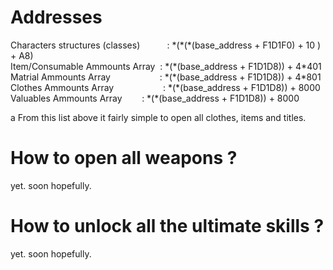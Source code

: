 # Addresses
Characters structures (classes)&nbsp;&nbsp;&nbsp;&nbsp;&nbsp;&nbsp;&nbsp;&nbsp;&nbsp;&nbsp;&nbsp;: &ast;(&ast;(&ast;(base_address + F1D1F0) + 10 ) + A8)  
Item/Consumable Ammounts Array&nbsp;&nbsp;: &ast;(&ast;(base_address + F1D1D8)) + 4&ast;401  
Matrial Ammounts Array&nbsp;&nbsp;&nbsp;&nbsp;&nbsp;&nbsp;&nbsp;&nbsp;&nbsp;&nbsp;&nbsp;&nbsp;&nbsp;&nbsp;&nbsp;&nbsp;&nbsp;&nbsp;&nbsp;&nbsp;: &ast;(&ast;(base_address + F1D1D8)) + 4&ast;801  
Clothes Ammounts Array&nbsp;&nbsp;&nbsp;&nbsp;&nbsp;&nbsp;&nbsp;&nbsp;&nbsp;&nbsp;&nbsp;&nbsp;&nbsp;&nbsp;&nbsp;&nbsp;&nbsp;&nbsp;&nbsp;&nbsp;: &ast;(&ast;(base_address + F1D1D8)) + 8000  
Valuables Ammounts Array&nbsp;&nbsp;&nbsp;&nbsp;&nbsp;&nbsp;&nbsp;&nbsp;: &ast;(&ast;(base_address + F1D1D8)) + 8000  



a
From this list above it fairly simple to open all clothes, items and titles.

# How to open all weapons ?
yet. soon hopefully.

# How to unlock all the ultimate skills ?
yet. soon hopefully.
